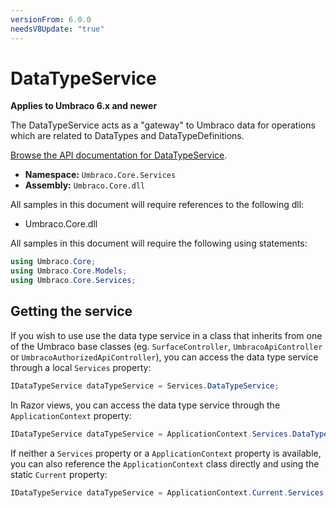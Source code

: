 ```yaml
---
versionFrom: 6.0.0
needsV8Update: "true"
---
```


# DataTypeService

**Applies to Umbraco 6.x and newer**

The DataTypeService acts as a "gateway" to Umbraco data for operations which are related to DataTypes and DataTypeDefinitions.

[Browse the API documentation for DataTypeService](https://our.umbraco.com/apidocs/v7/csharp/api/Umbraco.Core.Services.DataTypeService.html).

 * **Namespace:** `Umbraco.Core.Services` 
 * **Assembly:** `Umbraco.Core.dll`

All samples in this document will require references to the following dll:

* Umbraco.Core.dll

All samples in this document will require the following using statements:
	
```c#
using Umbraco.Core;
using Umbraco.Core.Models;
using Umbraco.Core.Services;
```

## Getting the service

If you wish to use use the data type service in a class that inherits from one of the Umbraco base classes (eg. `SurfaceController`, `UmbracoApiController` or `UmbracoAuthorizedApiController`), you can access the data type service through a local `Services` property:

```c#
IDataTypeService dataTypeService = Services.DataTypeService;
```

In Razor views, you can access the data type service through the `ApplicationContext` property:

```c#
IDataTypeService dataTypeService = ApplicationContext.Services.DataTypeService;
```

If neither a `Services` property or a `ApplicationContext` property is available, you can also reference the `ApplicationContext` class directly and using the static `Current` property:

```c#
IDataTypeService dataTypeService = ApplicationContext.Current.Services.DataTypeService;
```
